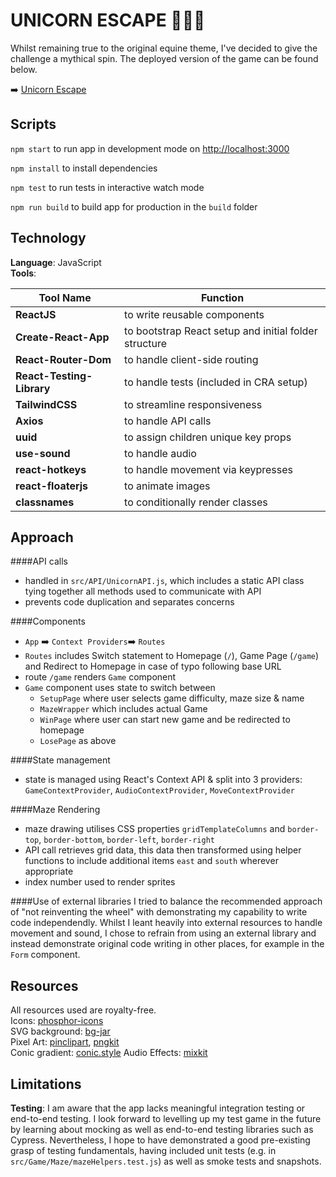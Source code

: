 # UNICORN ESCAPE 🦄🦄🦄


Whilst remaining true to the original equine theme, I've decided to give the challenge a mythical spin. The deployed version of the game can be found below. 

➡️ [Unicorn Escape](https://unicorn-escape.surge.sh)

## Scripts

`npm start` to run app in development mode on [http://localhost:3000](http://localhost:3000)

`npm install` to install dependencies 

`npm test` to run tests in interactive watch mode

`npm run build` to build app for production in the `build` folder

## Technology

**Language**: JavaScript  
**Tools**:   

|Tool Name|Function|
|---|---|
|**ReactJS**|to write reusable components|
|**Create-React-App**|to bootstrap React setup and initial folder structure|
|**React-Router-Dom**|to handle client-side routing|
|**React-Testing-Library**|to handle tests (included in CRA setup)|
|**TailwindCSS**|to streamline responsiveness|
|**Axios**|to handle API calls|
|**uuid**|to assign children unique key props|
|**use-sound**|to handle audio|
|**react-hotkeys**|to handle movement via keypresses|
|**react-floaterjs**|to animate images|
|**classnames**|to conditionally render classes|

	    

## Approach 

####API calls
* handled in `src/API/UnicornAPI.js`, which includes a static API class tying together all methods used to communicate with API
* prevents code duplication and separates concerns

####Components
* `App` ➡️ `Context Providers`➡️ `Routes`
* `Routes` includes Switch statement to Homepage (`/`), Game Page (`/game`) and Redirect to Homepage in case of typo following base URL
* route `/game` renders `Game` component
* `Game` component uses state to switch between
	* `SetupPage` where user selects game difficulty, maze size & name
	* `MazeWrapper` which includes actual Game
	* `WinPage` where user can start new game and be redirected to homepage
	* `LosePage` as above

####State management
* state is managed using React's Context API & split into 3 providers: `GameContextProvider`, `AudioContextProvider`, `MoveContextProvider`

####Maze Rendering
* maze drawing utilises CSS properties `gridTemplateColumns` and `border-top`, `border-bottom`, `border-left`, `border-right`
* API call retrieves grid data, this data then transformed using helper functions to include additional items `east` and `south` wherever appropriate
* index number used to render sprites

####Use of external libraries
I tried to balance the recommended approach of "not reinventing the wheel" with demonstrating my capability to write code independendly. Whilst I leant heavily into external resources to handle movement and sound, I chose to refrain from using an external library and instead demonstrate original code writing in other places, for example in the `Form` component.

## Resources

All resources used are royalty-free.  
Icons: [phosphor-icons](https://phosphoricons.com/)  
SVG background: [bg-jar](https://bgjar.com/)  
Pixel Art: [pinclipart](https://www.pinclipart.com/), [pngkit](https://www.pngkit.com/)  
Conic gradient: [conic.style](https://conic.style/)
Audio Effects: [mixkit](https://mixkit.co/free-sound-effects/game)

## Limitations

**Testing**: I am aware that the app lacks meaningful integration testing or end-to-end testing. I look forward to levelling up my test game in the future by learning about mocking as well as end-to-end testing libraries such as Cypress. Nevertheless, I hope to have demonstrated a good pre-existing grasp of testing fundamentals, having included unit tests (e.g. in `src/Game/Maze/mazeHelpers.test.js`) as well as smoke tests and snapshots. 









